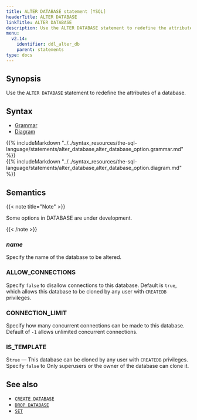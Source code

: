 ```yaml
---
title: ALTER DATABASE statement [YSQL]
headerTitle: ALTER DATABASE
linkTitle: ALTER DATABASE
description: Use the ALTER DATABASE statement to redefine the attributes of a database.
menu:
  v2.14:
    identifier: ddl_alter_db
    parent: statements
type: docs
---
```


## Synopsis

Use the `ALTER DATABASE` statement to redefine the attributes of a database.

## Syntax

<ul class="nav nav-tabs nav-tabs-yb">
  <li >
    <a href="#grammar" class="nav-link active" id="grammar-tab" data-toggle="tab" role="tab" aria-controls="grammar" aria-selected="true">
      <i class="fa-solid fa-file-lines" aria-hidden="true"></i>
      Grammar
    </a>
  </li>
  <li>
    <a href="#diagram" class="nav-link" id="diagram-tab" data-toggle="tab" role="tab" aria-controls="diagram" aria-selected="false">
      <i class="fa-solid fa-diagram-project" aria-hidden="true"></i>
      Diagram
    </a>
  </li>
</ul>

<div class="tab-content">
  <div id="grammar" class="tab-pane fade show active" role="tabpanel" aria-labelledby="grammar-tab">
  {{% includeMarkdown "../../syntax_resources/the-sql-language/statements/alter_database,alter_database_option.grammar.md" %}}
  </div>
  <div id="diagram" class="tab-pane fade" role="tabpanel" aria-labelledby="diagram-tab">
  {{% includeMarkdown "../../syntax_resources/the-sql-language/statements/alter_database,alter_database_option.diagram.md" %}}
  </div>
</div>

## Semantics

{{< note title="Note" >}}

Some options in DATABASE are under development.

{{< /note >}}

### *name*

Specify the name of the database to be altered.

### ALLOW_CONNECTIONS

Specify `false` to disallow connections to this database. Default is `true`, which allows this database to be cloned by any user with `CREATEDB` privileges.

### CONNECTION_LIMIT

Specify how many concurrent connections can be made to this database. Default of `-1` allows unlimited concurrent connections.

### IS_TEMPLATE

S`true` — This database can be cloned by any user with `CREATEDB` privileges.
Specify `false` to Only superusers or the owner of the database can clone it.

## See also

- [`CREATE DATABASE`](../ddl_create_database)
- [`DROP DATABASE`](../ddl_drop_database)
- [`SET`](../cmd_set)
